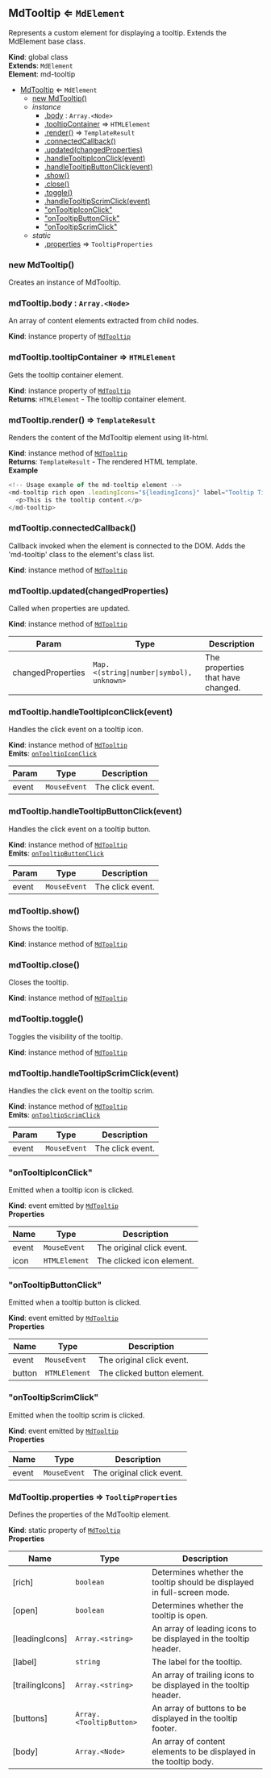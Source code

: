 <a name="MdTooltip"></a>

## MdTooltip ⇐ <code>MdElement</code>
Represents a custom element for displaying a tooltip.Extends the MdElement base class.

**Kind**: global class  
**Extends**: <code>MdElement</code>  
**Element**: md-tooltip  

* [MdTooltip](#MdTooltip) ⇐ <code>MdElement</code>
    * [new MdTooltip()](#new_MdTooltip_new)
    * _instance_
        * [.body](#MdTooltip+body) : <code>Array.&lt;Node&gt;</code>
        * [.tooltipContainer](#MdTooltip+tooltipContainer) ⇒ <code>HTMLElement</code>
        * [.render()](#MdTooltip+render) ⇒ <code>TemplateResult</code>
        * [.connectedCallback()](#MdTooltip+connectedCallback)
        * [.updated(changedProperties)](#MdTooltip+updated)
        * [.handleTooltipIconClick(event)](#MdTooltip+handleTooltipIconClick)
        * [.handleTooltipButtonClick(event)](#MdTooltip+handleTooltipButtonClick)
        * [.show()](#MdTooltip+show)
        * [.close()](#MdTooltip+close)
        * [.toggle()](#MdTooltip+toggle)
        * [.handleTooltipScrimClick(event)](#MdTooltip+handleTooltipScrimClick)
        * ["onTooltipIconClick"](#MdTooltip+event_onTooltipIconClick)
        * ["onTooltipButtonClick"](#MdTooltip+event_onTooltipButtonClick)
        * ["onTooltipScrimClick"](#MdTooltip+event_onTooltipScrimClick)
    * _static_
        * [.properties](#MdTooltip.properties) ⇒ <code>TooltipProperties</code>

<a name="new_MdTooltip_new"></a>

### new MdTooltip()
Creates an instance of MdTooltip.

<a name="MdTooltip+body"></a>

### mdTooltip.body : <code>Array.&lt;Node&gt;</code>
An array of content elements extracted from child nodes.

**Kind**: instance property of [<code>MdTooltip</code>](#MdTooltip)  
<a name="MdTooltip+tooltipContainer"></a>

### mdTooltip.tooltipContainer ⇒ <code>HTMLElement</code>
Gets the tooltip container element.

**Kind**: instance property of [<code>MdTooltip</code>](#MdTooltip)  
**Returns**: <code>HTMLElement</code> - The tooltip container element.  
<a name="MdTooltip+render"></a>

### mdTooltip.render() ⇒ <code>TemplateResult</code>
Renders the content of the MdTooltip element using lit-html.

**Kind**: instance method of [<code>MdTooltip</code>](#MdTooltip)  
**Returns**: <code>TemplateResult</code> - The rendered HTML template.  
**Example**  
```js
<!-- Usage example of the md-tooltip element --><md-tooltip rich open .leadingIcons="${leadingIcons}" label="Tooltip Title" .trailingIcons="${trailingIcons}" .buttons="${tooltipButtons}" @onTooltipButtonClick="${handleTooltipButtonClick}">  <p>This is the tooltip content.</p></md-tooltip>
```
<a name="MdTooltip+connectedCallback"></a>

### mdTooltip.connectedCallback()
Callback invoked when the element is connected to the DOM.Adds the 'md-tooltip' class to the element's class list.

**Kind**: instance method of [<code>MdTooltip</code>](#MdTooltip)  
<a name="MdTooltip+updated"></a>

### mdTooltip.updated(changedProperties)
Called when properties are updated.

**Kind**: instance method of [<code>MdTooltip</code>](#MdTooltip)  

| Param | Type | Description |
| --- | --- | --- |
| changedProperties | <code>Map.&lt;(string\|number\|symbol), unknown&gt;</code> | The properties that have changed. |

<a name="MdTooltip+handleTooltipIconClick"></a>

### mdTooltip.handleTooltipIconClick(event)
Handles the click event on a tooltip icon.

**Kind**: instance method of [<code>MdTooltip</code>](#MdTooltip)  
**Emits**: [<code>onTooltipIconClick</code>](#MdTooltip+event_onTooltipIconClick)  

| Param | Type | Description |
| --- | --- | --- |
| event | <code>MouseEvent</code> | The click event. |

<a name="MdTooltip+handleTooltipButtonClick"></a>

### mdTooltip.handleTooltipButtonClick(event)
Handles the click event on a tooltip button.

**Kind**: instance method of [<code>MdTooltip</code>](#MdTooltip)  
**Emits**: [<code>onTooltipButtonClick</code>](#MdTooltip+event_onTooltipButtonClick)  

| Param | Type | Description |
| --- | --- | --- |
| event | <code>MouseEvent</code> | The click event. |

<a name="MdTooltip+show"></a>

### mdTooltip.show()
Shows the tooltip.

**Kind**: instance method of [<code>MdTooltip</code>](#MdTooltip)  
<a name="MdTooltip+close"></a>

### mdTooltip.close()
Closes the tooltip.

**Kind**: instance method of [<code>MdTooltip</code>](#MdTooltip)  
<a name="MdTooltip+toggle"></a>

### mdTooltip.toggle()
Toggles the visibility of the tooltip.

**Kind**: instance method of [<code>MdTooltip</code>](#MdTooltip)  
<a name="MdTooltip+handleTooltipScrimClick"></a>

### mdTooltip.handleTooltipScrimClick(event)
Handles the click event on the tooltip scrim.

**Kind**: instance method of [<code>MdTooltip</code>](#MdTooltip)  
**Emits**: [<code>onTooltipScrimClick</code>](#MdTooltip+event_onTooltipScrimClick)  

| Param | Type | Description |
| --- | --- | --- |
| event | <code>MouseEvent</code> | The click event. |

<a name="MdTooltip+event_onTooltipIconClick"></a>

### "onTooltipIconClick"
Emitted when a tooltip icon is clicked.

**Kind**: event emitted by [<code>MdTooltip</code>](#MdTooltip)  
**Properties**

| Name | Type | Description |
| --- | --- | --- |
| event | <code>MouseEvent</code> | The original click event. |
| icon | <code>HTMLElement</code> | The clicked icon element. |

<a name="MdTooltip+event_onTooltipButtonClick"></a>

### "onTooltipButtonClick"
Emitted when a tooltip button is clicked.

**Kind**: event emitted by [<code>MdTooltip</code>](#MdTooltip)  
**Properties**

| Name | Type | Description |
| --- | --- | --- |
| event | <code>MouseEvent</code> | The original click event. |
| button | <code>HTMLElement</code> | The clicked button element. |

<a name="MdTooltip+event_onTooltipScrimClick"></a>

### "onTooltipScrimClick"
Emitted when the tooltip scrim is clicked.

**Kind**: event emitted by [<code>MdTooltip</code>](#MdTooltip)  
**Properties**

| Name | Type | Description |
| --- | --- | --- |
| event | <code>MouseEvent</code> | The original click event. |

<a name="MdTooltip.properties"></a>

### MdTooltip.properties ⇒ <code>TooltipProperties</code>
Defines the properties of the MdTooltip element.

**Kind**: static property of [<code>MdTooltip</code>](#MdTooltip)  
**Properties**

| Name | Type | Description |
| --- | --- | --- |
| [rich] | <code>boolean</code> | Determines whether the tooltip should be displayed in full-screen mode. |
| [open] | <code>boolean</code> | Determines whether the tooltip is open. |
| [leadingIcons] | <code>Array.&lt;string&gt;</code> | An array of leading icons to be displayed in the tooltip header. |
| [label] | <code>string</code> | The label for the tooltip. |
| [trailingIcons] | <code>Array.&lt;string&gt;</code> | An array of trailing icons to be displayed in the tooltip header. |
| [buttons] | <code>Array.&lt;TooltipButton&gt;</code> | An array of buttons to be displayed in the tooltip footer. |
| [body] | <code>Array.&lt;Node&gt;</code> | An array of content elements to be displayed in the tooltip body. |

